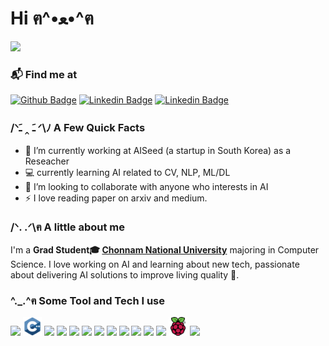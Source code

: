 # Hi ฅ^•ﻌ•^ฅ

<img src=https://t3.ftcdn.net/jpg/04/94/52/46/360_F_494524607_aDLrF9Da40LIz1YBH4THqxuFgqHL40Ay.jpg />

### 📬 Find me at
[![Github Badge](http://img.shields.io/badge/-Github-black?style=flat-square&logo=github&link=https://github.com/Ka0Ri/Ka0Ri)](https://github.com/Ka0Ri/Ka0Ri)
[![Linkedin Badge](https://img.shields.io/badge/-LinkedIn-blue?style=flat-square&logo=Linkedin&logoColor=white&link=https://www.linkedin.com/in/dang-thanh-vu-bb784b175/)](https://www.linkedin.com/in/dang-thanh-vu-bb784b175)
[![Linkedin Badge](https://img.shields.io/badge/-Scholar-blue?style=flat-square&logo=googlescholar&logoColor=white&link=https://scholar.google.com/citations?user=-ahy96sAAAAJ&hl=en)](https://scholar.google.com/citations?user=-ahy96sAAAAJ&hl=en)


### /ᐠﹷ ‸ ﹷ ᐟ\ﾉ  A Few Quick Facts
- 💼 I’m currently working at AISeed (a startup in South Korea) as a Reseacher
- 💻 currently learning AI related to CV, NLP, ML/DL
- 🤝 I’m looking to collaborate with anyone who interests in AI
- ⚡ I love reading paper on arxiv and medium.


### /ᐠ. .ᐟ\ฅ  A little about me
I'm a **Grad Student🎓 [Chonnam National University](https://international.jnu.ac.kr/IndexMain.aspx)** majoring in Computer Science. I love working on AI and learning about new tech, passionate about delivering AI solutions to improve living quality 🤗. 

###  ^._.^ฅ Some Tool and Tech I use
<code><img height="30" src="https://avatars0.githubusercontent.com/u/1525981?s=200&v=4"></code>
<code><img height="30" src="https://raw.githubusercontent.com/github/explore/80688e429a7d4ef2fca1e82350fe8e3517d3494d/topics/cpp/cpp.png"></code>
<code><img height="30" src="https://code.visualstudio.com/assets/images/code-stable.png"></code>
<code><img height="30" src="https://upload.wikimedia.org/wikipedia/commons/1/10/PyTorch_logo_icon.svg"></code>
<code><img height="30" src="https://www.svgrepo.com//show/315258/notion.svg"></code>
<code><img height="30" src="https://huggingface.co/datasets/huggingface/brand-assets/resolve/main/hf-logo.png"></code>
<code><img height="30" src="https://static.cdnlogo.com/logos/c/18/ChatGPT_800x800.png"></code>
<code><img height="30" src="https://avatars.githubusercontent.com/u/98025367?s=200&v="></code>
<code><img height="30" src="https://avatars.githubusercontent.com/u/51063788?s=48&v=4"></code>
<code><img height="30" src="https://avatars1.githubusercontent.com/u/5009934?s=200&v=4"></code>
<code><img height="30" src="https://avatars0.githubusercontent.com/u/365630?s=88&v=4"></code>
<code><img height="30" src="https://avatars.githubusercontent.com/u/34455048"></code>
<code><img height="30" src="https://raw.githubusercontent.com/github/explore/80688e429a7d4ef2fca1e82350fe8e3517d3494d/topics/raspberry-pi/raspberry-pi.png"></code>
<code><img height="30" src="https://www.svgrepo.com/show/373553/docker.svg"></code>

